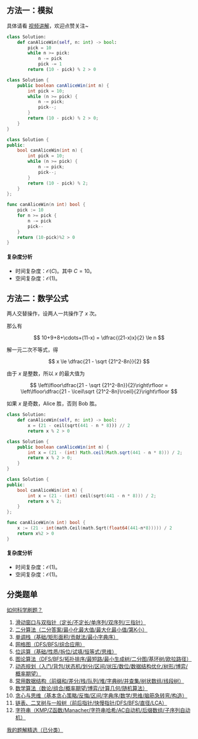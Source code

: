 ## 方法一：模拟

具体请看 [视频讲解](https://www.bilibili.com/video/BV1uzBxYoEJC/)，欢迎点赞关注~

```py [sol-Python3]
class Solution:
    def canAliceWin(self, n: int) -> bool:
        pick = 10
        while n >= pick:
            n -= pick
            pick -= 1
        return (10 - pick) % 2 > 0
```

```java [sol-Java]
class Solution {
    public boolean canAliceWin(int n) {
        int pick = 10;
        while (n >= pick) {
            n -= pick;
            pick--;
        }
        return (10 - pick) % 2 > 0;
    }
}
```

```cpp [sol-C++]
class Solution {
public:
    bool canAliceWin(int n) {
        int pick = 10;
        while (n >= pick) {
            n -= pick;
            pick--;
        }
        return (10 - pick) % 2;
    }
};
```

```go [sol-Go]
func canAliceWin(n int) bool {
	pick := 10
	for n >= pick {
		n -= pick
		pick--
	}
	return (10-pick)%2 > 0
}
```

#### 复杂度分析

- 时间复杂度：$\mathcal{O}(C)$。其中 $C=10$。
- 空间复杂度：$\mathcal{O}(1)$。

## 方法二：数学公式

两人交替操作，设两人一共操作了 $x$ 次。

那么有

$$
10+9+8+\cdots+(11-x) = \dfrac{(21-x)x}{2} \le n
$$

解一元二次不等式，得

$$
x \le \dfrac{21 - \sqrt {21^2-8n}}{2}
$$

由于 $x$ 是整数，所以 $x$ 的最大值为

$$
\left\lfloor\dfrac{21 - \sqrt {21^2-8n}}{2}\right\rfloor = \left\lfloor\dfrac{21 - \lceil\sqrt {21^2-8n}\rceil}{2}\right\rfloor
$$

如果 $x$ 是奇数，Alice 胜，否则 Bob 胜。

```py [sol-Python3]
class Solution:
    def canAliceWin(self, n: int) -> bool:
        x = (21 - ceil(sqrt(441 - n * 8))) // 2
        return x % 2 > 0
```

```java [sol-Java]
class Solution {
    public boolean canAliceWin(int n) {
        int x = (21 - (int) Math.ceil(Math.sqrt(441 - n * 8))) / 2;
        return x % 2 > 0;
    }
}
```

```cpp [sol-C++]
class Solution {
public:
    bool canAliceWin(int n) {
        int x = (21 - (int) ceil(sqrt(441 - n * 8))) / 2;
        return x % 2;
    }
};
```

```go [sol-Go]
func canAliceWin(n int) bool {
	x := (21 - int(math.Ceil(math.Sqrt(float64(441-n*8))))) / 2
	return x%2 > 0
}
```

#### 复杂度分析

- 时间复杂度：$\mathcal{O}(1)$。
- 空间复杂度：$\mathcal{O}(1)$。

## 分类题单

[如何科学刷题？](https://leetcode.cn/circle/discuss/RvFUtj/)

1. [滑动窗口与双指针（定长/不定长/单序列/双序列/三指针）](https://leetcode.cn/circle/discuss/0viNMK/)
2. [二分算法（二分答案/最小化最大值/最大化最小值/第K小）](https://leetcode.cn/circle/discuss/SqopEo/)
3. [单调栈（基础/矩形面积/贡献法/最小字典序）](https://leetcode.cn/circle/discuss/9oZFK9/)
4. [网格图（DFS/BFS/综合应用）](https://leetcode.cn/circle/discuss/YiXPXW/)
5. [位运算（基础/性质/拆位/试填/恒等式/思维）](https://leetcode.cn/circle/discuss/dHn9Vk/)
6. [图论算法（DFS/BFS/拓扑排序/最短路/最小生成树/二分图/基环树/欧拉路径）](https://leetcode.cn/circle/discuss/01LUak/)
7. [动态规划（入门/背包/状态机/划分/区间/状压/数位/数据结构优化/树形/博弈/概率期望）](https://leetcode.cn/circle/discuss/tXLS3i/)
8. [常用数据结构（前缀和/差分/栈/队列/堆/字典树/并查集/树状数组/线段树）](https://leetcode.cn/circle/discuss/mOr1u6/)
9. [数学算法（数论/组合/概率期望/博弈/计算几何/随机算法）](https://leetcode.cn/circle/discuss/IYT3ss/)
10. [贪心与思维（基本贪心策略/反悔/区间/字典序/数学/思维/脑筋急转弯/构造）](https://leetcode.cn/circle/discuss/g6KTKL/)
11. [链表、二叉树与一般树（前后指针/快慢指针/DFS/BFS/直径/LCA）](https://leetcode.cn/circle/discuss/K0n2gO/)
12. [字符串（KMP/Z函数/Manacher/字符串哈希/AC自动机/后缀数组/子序列自动机）](https://leetcode.cn/circle/discuss/SJFwQI/)

[我的题解精选（已分类）](https://github.com/EndlessCheng/codeforces-go/blob/master/leetcode/SOLUTIONS.md)
